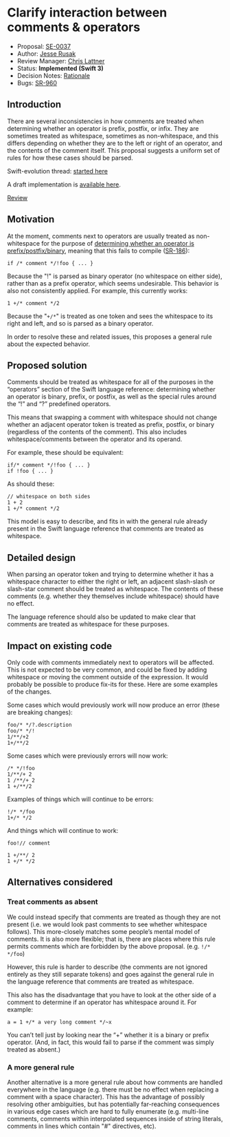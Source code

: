 # Clarify interaction between comments & operators

* Proposal: [SE-0037](https://github.com/apple/swift-evolution/blob/master/proposals/0037-clarify-comments-and-operators.md)
* Author: [Jesse Rusak](https://github.com/jder)
* Review Manager: [Chris Lattner](http://github.com/lattner)
* Status: **Implemented (Swift 3)**
* Decision Notes: [Rationale](https://lists.swift.org/pipermail/swift-evolution-announce/2016-March/000066.html)
* Bugs: [SR-960](https://bugs.swift.org/browse/SR-960)


## Introduction

There are several inconsistencies in how comments are treated when determining
whether an operator is prefix, postfix, or infix. They are sometimes treated
as whitespace, sometimes as non-whitespace, and this differs depending on
whether they are to the left or right of an operator, and the contents of
the comment itself. This proposal suggests a uniform set of rules for how these
cases should be parsed.

Swift-evolution thread: [started here](https://lists.swift.org/pipermail/swift-evolution/Week-of-Mon-20160104/006030.html)

A draft implementation is [available here](https://github.com/apple/swift/compare/master...jder:comment-operator-fixes).

[Review](https://lists.swift.org/pipermail/swift-evolution/Week-of-Mon-20160307/012398.html)

## Motivation

At the moment, comments next to operators are usually treated as
non-whitespace for the purpose of [determining whether an operator is prefix/postfix/binary](https://developer.apple.com/library/mac/documentation/Swift/Conceptual/Swift_Programming_Language/LexicalStructure.html#//apple_ref/doc/uid/TP40014097-CH30-ID418),
meaning that this fails to compile ([SR-186](https://bugs.swift.org/browse/SR-186)):

```
if /* comment */!foo { ... }
```

Because the "!" is parsed as binary operator (no whitespace on either side),
rather than as a prefix operator, which seems undesirable. This behavior is also
not consistently applied. For example, this currently works:

```
1 +/* comment */2
```

Because the "`+/*`" is treated as one token and sees the whitespace to its
right and left, and so is parsed as a binary operator.

In order to resolve these and related issues, this proposes a general rule about
the expected behavior.

## Proposed solution

Comments should be treated as whitespace for all of the purposes in the “operators”
section of the Swift language reference: determining whether an operator is
binary, prefix, or postfix, as well as the special rules around the “!” and “?”
predefined operators.

This means that swapping a comment with whitespace should
not change whether an adjacent operator token is treated as prefix, postfix,
or binary (regardless of the contents of the comment).
This also includes whitespace/comments between the operator and its operand.

For example, these should be equivalent:

```
if/* comment */!foo { ... }
if !foo { ... }
```

As should these:

```
// whitespace on both sides
1 + 2
1 +/* comment */2
```

This model is easy to describe, and fits in with the general rule already
present in the Swift language reference that comments are treated as whitespace.

## Detailed design

When parsing an operator token and trying to determine whether it has a
whitespace character to either the right or left, an adjacent slash-slash
or slash-star comment should be treated as whitespace. The contents of these
comments (e.g. whether they themselves include whitespace) should have no effect.

The language reference should also be updated to make clear that comments are
treated as whitespace for these purposes.

## Impact on existing code

Only code with comments immediately next to operators will be affected. This is
not expected to be very common, and could be fixed by adding whitespace
or moving the comment outside of the expression. It would probably be possible
to produce fix-its for these. Here are some examples of the changes.

Some cases which would previously work will now produce an error
(these are breaking changes):

```
foo/* */?.description
foo/* */!
1/**/+2
1+/**/2
```

Some cases which were previously errors will now work:

```
/* */!foo
1/**/+ 2
1 /**/+ 2
1 +/**/2
```

Examples of things which will continue to be errors:

```
!/* */foo
1+/* */2
```

And things which will continue to work:

```
foo!// comment

1 +/**/ 2
1 +/* */2
```

## Alternatives considered

### Treat comments as absent

We could instead specify that comments are treated as though they are not present
(i.e. we would look past comments to see whether whitespace follows).
This more-closely matches some people’s mental model of comments. It is also more
flexible; that is, there are places where this rule permits comments which are forbidden
by the above proposal. (e.g. `!/* */foo`)

However, this rule is harder to describe (the comments are not ignored entirely as
they still separate tokens) and goes against the general rule in the
language reference that comments are treated as whitespace.

This also has the disadvantage that you have to look at the other side of a
comment to determine if an operator has whitespace around it. For example:

```
a = 1 +/* a very long comment */~x
```

You can’t tell just by looking near the “+” whether it is a binary or prefix
operator. (And, in fact, this would fail to parse if the comment was simply
treated as absent.)

### A more general rule

Another alternative is a more general rule about how comments are handled
everywhere in the language (e.g. there must be no effect when replacing a
comment with a space character). This has the advantage of possibly resolving
other ambiguities, but has potentially far-reaching consequences in various
edge cases which are hard to fully enumerate (e.g. multi-line comments,
comments within interpolated sequences inside of string literals, comments
in lines which contain "#" directives, etc).
